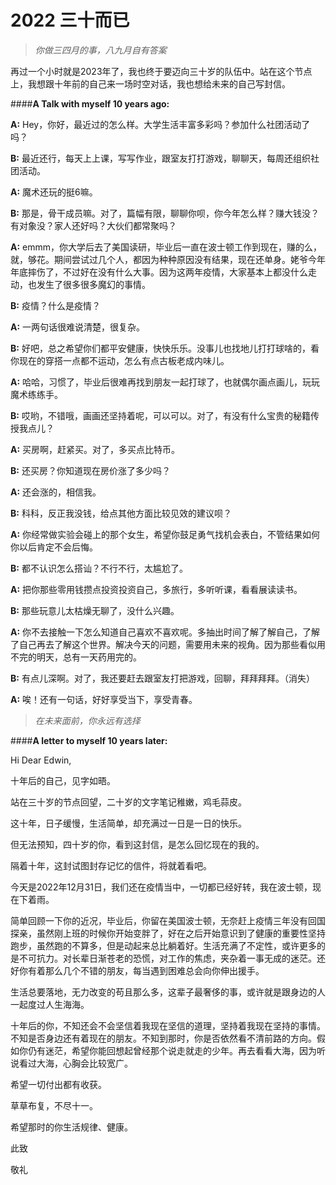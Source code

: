 # 2022 三十而已




> *你做三四月的事，八九月自有答案*

再过一个小时就是2023年了，我也终于要迈向三十岁的队伍中。站在这个节点上，我想跟十年前的自己来一场时空对话，我也想给未来的自己写封信。

####**A Talk with myself 10 years ago:**

**A:** Hey，你好，最近过的怎么样。大学生活丰富多彩吗？参加什么社团活动了吗？

**B:** 最近还行，每天上上课，写写作业，跟室友打打游戏，聊聊天，每周还组织社团活动。

**A:** 魔术还玩的挺6嘛。

**B:** 那是，骨干成员嘛。对了，篇幅有限，聊聊你呗，你今年怎么样？赚大钱没？有对象没？家人还好吗？大伙们都常聚吗？

**A:** emmm，你大学后去了美国读研，毕业后一直在波士顿工作到现在，赚的么，就，够花。期间尝试过几个人，都因为种种原因没有结果，现在还单身。姥爷今年年底摔伤了，不过好在没有什么大事。因为这两年疫情，大家基本上都没什么走动，也发生了很多很多魔幻的事情。

**B:** 疫情？什么是疫情？

**A:** 一两句话很难说清楚，很复杂。

**B:** 好吧，总之希望你们都平安健康，快快乐乐。没事儿也找地儿打打球啥的，看你现在的穿搭一点都不运动，怎么有点古板老成内味儿。

**A:** 哈哈，习惯了，毕业后很难再找到朋友一起打球了，也就偶尔画点画儿，玩玩魔术练练手。

**B:** 哎哟，不错哦，画画还坚持着呢，可以可以。对了，有没有什么宝贵的秘籍传授我点儿？

**A:** 买房啊，赶紧买。对了，多买点比特币。

**B:** 还买房？你知道现在房价涨了多少吗？

**A:** 还会涨的，相信我。

**B:** 科科，反正我没钱，给点其他方面比较见效的建议呗？

**A:** 你经常做实验会碰上的那个女生，希望你鼓足勇气找机会表白，不管结果如何你以后肯定不会后悔。

**B:** 都不认识怎么搭讪？不行不行，太尴尬了。

**A:** 把你那些零用钱攒点投资投资自己，多旅行，多听听课，看看展读读书。

**B:** 那些玩意儿太枯燥无聊了，没什么兴趣。

**A:** 你不去接触一下怎么知道自己喜欢不喜欢呢。多抽出时间了解了解自己，了解了自己再去了解这个世界。解决今天的问题，需要用未来的视角。因为那些看似用不完的明天，总有一天药用完的。

**B:** 有点儿深啊。对了，我还要赶去跟室友打把游戏，回聊，拜拜拜拜。（消失）

**A:** 唉！还有一句话，好好享受当下，享受青春。



> *在未来面前，你永远有选择*



####**A letter to myself 10 years later:**

Hi Dear Edwin,

十年后的自己，见字如晤。

站在三十岁的节点回望，二十岁的文字笔记稚嫩，鸡毛蒜皮。

这十年，日子缓慢，生活简单，却充满过一日是一日的快乐。

但无法预知，四十岁的你，看到这封信，是怎么回忆现在的我的。

隔着十年，这封试图封存记忆的信件，将就着看吧。

今天是2022年12月31日，我们还在疫情当中，一切都已经好转，我在波士顿，现在下着雨。

简单回顾一下你的近况，毕业后，你留在美国波士顿，无奈赶上疫情三年没有回国探亲，虽然刚上班的时候你开始变胖了，好在之后开始意识到了健康的重要性坚持跑步，虽然跑的不算多，但是动起来总比躺着好。生活充满了不定性，或许更多的是不可抗力。对长辈日渐苍老的恐慌，对工作的焦虑，夹杂着一事无成的迷茫。还好你有着那么几个不错的朋友，每当遇到困难总会向你伸出援手。

生活总要落地，无力改变的苟且那么多，这辈子最奢侈的事，或许就是跟身边的人一起度过人生海海。

十年后的你，不知还会不会坚信着我现在坚信的道理，坚持着我现在坚持的事情。不知是否身边还有着现在的朋友。不知到那时，你是否依然看不清前路的方向。假如你仍有迷茫，希望你能回想起曾经那个说走就走的少年。再去看看大海，因为听说看过大海，心胸会比较宽广。

希望一切付出都有收获。

草草布复，不尽十一。

希望那时的你生活规律、健康。

此致

敬礼






